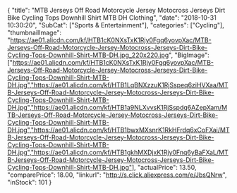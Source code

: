 {
	"title": "MTB Jerseys Off Road Motorcycle Jersey Motocross Jerseys Dirt Bike Cycling Tops Downhill Shirt MTB DH Clothing",
	"date": "2018-10-31 10:30:20",
	"SubCat": ["Sports & Entertainment"],
	"categories": ["Cycling"],
	"thumbnailImage": "https://ae01.alicdn.com/kf/HTB1cK0NXsTxK1Rjy0Fgq6yovpXac/MTB-Jerseys-Off-Road-Motorcycle-Jersey-Motocross-Jerseys-Dirt-Bike-Cycling-Tops-Downhill-Shirt-MTB-DH.jpg_220x220.jpg",
	"BigImage": ["https://ae01.alicdn.com/kf/HTB1cK0NXsTxK1Rjy0Fgq6yovpXac/MTB-Jerseys-Off-Road-Motorcycle-Jersey-Motocross-Jerseys-Dirt-Bike-Cycling-Tops-Downhill-Shirt-MTB-DH.jpg","https://ae01.alicdn.com/kf/HTB1LqBNXzzuK1RjSspeq6ziHVXaa/MTB-Jerseys-Off-Road-Motorcycle-Jersey-Motocross-Jerseys-Dirt-Bike-Cycling-Tops-Downhill-Shirt-MTB-DH.jpg","https://ae01.alicdn.com/kf/HTB1a9NLXvvsK1RjSspdq6AZepXam/MTB-Jerseys-Off-Road-Motorcycle-Jersey-Motocross-Jerseys-Dirt-Bike-Cycling-Tops-Downhill-Shirt-MTB-DH.jpg","https://ae01.alicdn.com/kf/HTB1bwxMXsnrK1RkHFrdq6xCoFXai/MTB-Jerseys-Off-Road-Motorcycle-Jersey-Motocross-Jerseys-Dirt-Bike-Cycling-Tops-Downhill-Shirt-MTB-DH.jpg","https://ae01.alicdn.com/kf/HTB1gkhMXDjxK1Rjy0Fnq6yBaFXaL/MTB-Jerseys-Off-Road-Motorcycle-Jersey-Motocross-Jerseys-Dirt-Bike-Cycling-Tops-Downhill-Shirt-MTB-DH.jpg"],
	"actualPrice": 13.50,
	"comparePrice": 18.00,
	"linkurl": "http://s.click.aliexpress.com/e/JbsQNrw",
	"inStock": 101
}
